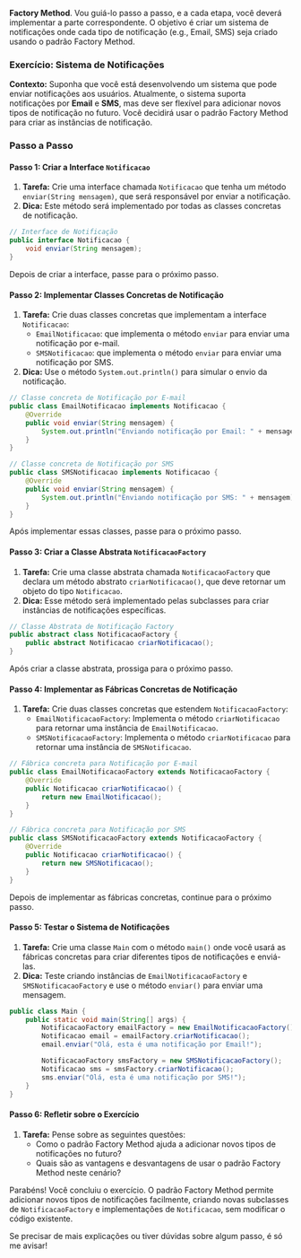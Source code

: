 **Factory Method**. Vou guiá-lo passo a passo, e a cada etapa, você deverá implementar a parte correspondente. O objetivo é criar um sistema de notificações onde cada tipo de notificação (e.g., Email, SMS) seja criado usando o padrão Factory Method.

### Exercício: Sistema de Notificações

**Contexto:** Suponha que você está desenvolvendo um sistema que pode enviar notificações aos usuários. Atualmente, o sistema suporta notificações por **Email** e **SMS**, mas deve ser flexível para adicionar novos tipos de notificação no futuro. Você decidirá usar o padrão Factory Method para criar as instâncias de notificação.

### Passo a Passo

#### **Passo 1: Criar a Interface `Notificacao`**

1. **Tarefa:** Crie uma interface chamada `Notificacao` que tenha um método `enviar(String mensagem)`, que será responsável por enviar a notificação.
2. **Dica:** Este método será implementado por todas as classes concretas de notificação.

```java
// Interface de Notificação
public interface Notificacao {
    void enviar(String mensagem);
}
```

Depois de criar a interface, passe para o próximo passo.

#### **Passo 2: Implementar Classes Concretas de Notificação**

1. **Tarefa:** Crie duas classes concretas que implementam a interface `Notificacao`:
   - `EmailNotificacao`: que implementa o método `enviar` para enviar uma notificação por e-mail.
   - `SMSNotificacao`: que implementa o método `enviar` para enviar uma notificação por SMS.
2. **Dica:** Use o método `System.out.println()` para simular o envio da notificação.

```java
// Classe concreta de Notificação por E-mail
public class EmailNotificacao implements Notificacao {
    @Override
    public void enviar(String mensagem) {
        System.out.println("Enviando notificação por Email: " + mensagem);
    }
}

// Classe concreta de Notificação por SMS
public class SMSNotificacao implements Notificacao {
    @Override
    public void enviar(String mensagem) {
        System.out.println("Enviando notificação por SMS: " + mensagem);
    }
}
```

Após implementar essas classes, passe para o próximo passo.

#### **Passo 3: Criar a Classe Abstrata `NotificacaoFactory`**

1. **Tarefa:** Crie uma classe abstrata chamada `NotificacaoFactory` que declara um método abstrato `criarNotificacao()`, que deve retornar um objeto do tipo `Notificacao`.
2. **Dica:** Esse método será implementado pelas subclasses para criar instâncias de notificações específicas.

```java
// Classe Abstrata de Notificação Factory
public abstract class NotificacaoFactory {
    public abstract Notificacao criarNotificacao();
}
```

Após criar a classe abstrata, prossiga para o próximo passo.

#### **Passo 4: Implementar as Fábricas Concretas de Notificação**

1. **Tarefa:** Crie duas classes concretas que estendem `NotificacaoFactory`:
   - `EmailNotificacaoFactory`: Implementa o método `criarNotificacao` para retornar uma instância de `EmailNotificacao`.
   - `SMSNotificacaoFactory`: Implementa o método `criarNotificacao` para retornar uma instância de `SMSNotificacao`.

```java
// Fábrica concreta para Notificação por E-mail
public class EmailNotificacaoFactory extends NotificacaoFactory {
    @Override
    public Notificacao criarNotificacao() {
        return new EmailNotificacao();
    }
}

// Fábrica concreta para Notificação por SMS
public class SMSNotificacaoFactory extends NotificacaoFactory {
    @Override
    public Notificacao criarNotificacao() {
        return new SMSNotificacao();
    }
}
```

Depois de implementar as fábricas concretas, continue para o próximo passo.

#### **Passo 5: Testar o Sistema de Notificações**

1. **Tarefa:** Crie uma classe `Main` com o método `main()` onde você usará as fábricas concretas para criar diferentes tipos de notificações e enviá-las.
2. **Dica:** Teste criando instâncias de `EmailNotificacaoFactory` e `SMSNotificacaoFactory` e use o método `enviar()` para enviar uma mensagem.

```java
public class Main {
    public static void main(String[] args) {
        NotificacaoFactory emailFactory = new EmailNotificacaoFactory();
        Notificacao email = emailFactory.criarNotificacao();
        email.enviar("Olá, esta é uma notificação por Email!");

        NotificacaoFactory smsFactory = new SMSNotificacaoFactory();
        Notificacao sms = smsFactory.criarNotificacao();
        sms.enviar("Olá, esta é uma notificação por SMS!");
    }
}
```

#### **Passo 6: Refletir sobre o Exercício**

1. **Tarefa:** Pense sobre as seguintes questões:
   - Como o padrão Factory Method ajuda a adicionar novos tipos de notificações no futuro?
   - Quais são as vantagens e desvantagens de usar o padrão Factory Method neste cenário?

Parabéns! Você concluiu o exercício. O padrão Factory Method permite adicionar novos tipos de notificações facilmente, criando novas subclasses de `NotificacaoFactory` e implementações de `Notificacao`, sem modificar o código existente.

Se precisar de mais explicações ou tiver dúvidas sobre algum passo, é só me avisar!